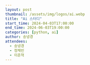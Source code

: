 ```yaml
---
layout: post
thumbnail: /assets/img/logos/ai.webp
title: "Ai 스터디"
start_time: 2024-04-03T17:00:00
end_time: 2024-06-03T19:00:00
categories: [python, ai]
author: 송녕경
attendees:
  - 송녕경
  - 정채빈
  - 이준혁
---
```

